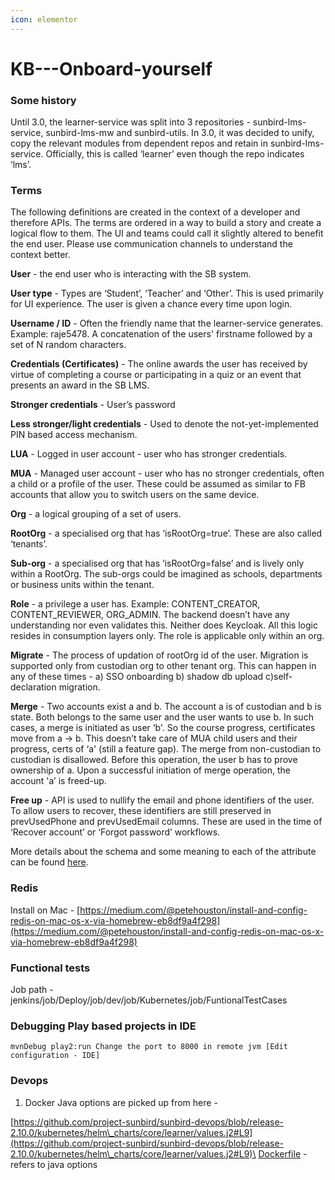 ```yaml
---
icon: elementor
---
```


# KB---Onboard-yourself

### Some history <a href="#some-history" id="some-history"></a>

Until 3.0, the learner-service was split into 3 repositories - sunbird-lms-service, sunbird-lms-mw and sunbird-utils. In 3.0, it was decided to unify, copy the relevant modules from dependent repos and retain in sunbird-lms-service. Officially, this is called ‘learner’ even though the repo indicates ‘lms’.

### Terms <a href="#terms" id="terms"></a>

The following definitions are created in the context of a developer and therefore APIs. The terms are ordered in a way to build a story and create a logical flow to them. The UI and teams could call it slightly altered to benefit the end user. Please use communication channels to understand the context better.

**User** - the end user who is interacting with the SB system.

**User type** - Types are ‘Student’, ‘Teacher’ and ‘Other’. This is used primarily for UI experience. The user is given a chance every time upon login.

**Username / ID** - Often the friendly name that the learner-service generates. Example: raje5478. A concatenation of the users' firstname followed by a set of N random characters.

**Credentials (Certificates)** - The online awards the user has received by virtue of completing a course or participating in a quiz or an event that presents an award in the SB LMS.

**Stronger credentials** - User’s password

**Less stronger/light credentials** - Used to denote the not-yet-implemented PIN based access mechanism.

**LUA** - Logged in user account - user who has stronger credentials.

**MUA** - Managed user account - user who has no stronger credentials, often a child or a profile of the user. These could be assumed as similar to FB accounts that allow you to switch users on the same device.

**Org** - a logical grouping of a set of users.

**RootOrg** - a specialised org that has ‘isRootOrg=true’. These are also called ‘tenants’.

**Sub-org** - a specialised org that has ‘isRootOrg=false’ and is lively only within a RootOrg. The sub-orgs could be imagined as schools, departments or business units within the tenant.

**Role** - a privilege a user has. Example: CONTENT\_CREATOR, CONTENT\_REVIEWER, ORG\_ADMIN. The backend doesn’t have any understanding nor even validates this. Neither does Keycloak. All this logic resides in consumption layers only. The role is applicable only within an org.

**Migrate** - The process of updation of rootOrg id of the user. Migration is supported only from custodian org to other tenant org. This can happen in any of these times - a) SSO onboarding b) shadow db upload c)self-declaration migration.

**Merge** - Two accounts exist a and b. The account a is of custodian and b is state. Both belongs to the same user and the user wants to use b. In such cases, a merge is initiated as user ‘b'. So the course progress, certificates move from a → b. This doesn’t take care of MUA child users and their progress, certs of ‘a' (still a feature gap). The merge from non-custodian to custodian is disallowed. Before this operation, the user b has to prove ownership of a. Upon a successful initiation of merge operation, the account 'a’ is freed-up.

**Free up** - API is used to nullify the email and phone identifiers of the user. To allow users to recover, these identifiers are still preserved in prevUsedPhone and prevUsedEmail columns. These are used in the time of ‘Recover account’ or ‘Forgot password’ workflows.

More details about the schema and some meaning to each of the attribute can be found [here](https://docs.google.com/document/d/1Q7kdLNihihIpY0fRaLJy2s5\_I-2IctldJBbvqesuknc/edit?usp=sharing).

### Redis <a href="#redis" id="redis"></a>

Install on Mac - [https://medium.com/@petehouston/install-and-config-redis-on-mac-os-x-via-homebrew-eb8df9a4f298](https://medium.com/@petehouston/install-and-config-redis-on-mac-os-x-via-homebrew-eb8df9a4f298)

### Functional tests <a href="#functional-tests" id="functional-tests"></a>

Job path - jenkins/job/Deploy/job/dev/job/Kubernetes/job/FuntionalTestCases

### Debugging Play based projects in IDE <a href="#debugging-play-based-projects-in-ide" id="debugging-play-based-projects-in-ide"></a>

`mvnDebug play2:run Change the port to 8000 in remote jvm [Edit configuration - IDE]`

### Devops <a href="#devops" id="devops"></a>

1. Docker Java options are picked up from here -

[https://github.com/project-sunbird/sunbird-devops/blob/release-2.10.0/kubernetes/helm\_charts/core/learner/values.j2#L9](https://github.com/project-sunbird/sunbird-devops/blob/release-2.10.0/kubernetes/helm\_charts/core/learner/values.j2#L9)\
[Dockerfile](https://github.com/project-sunbird/sunbird-lms-service/blob/release-2.10.0/Dockerfile) - refers to java options
